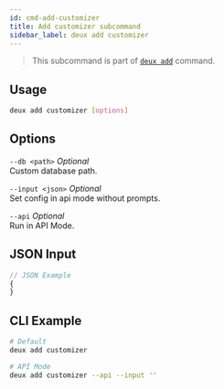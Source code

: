 ```yaml
---
id: cmd-add-customizer
title: Add customizer subcommand
sidebar_label: deux add customizer
---
```



> This subcommand is part of [`deux add`](cmd-add.html) command.

## Usage
```bash
deux add customizer [options]
```

## Options
`--db <path>` *Optional*  
Custom database path.

`--input <json>` *Optional*  
Set config in api mode without prompts.

`--api` *Optional*  
Run in API Mode.

## JSON Input
```javascript 
// JSON Example
{
}
```

## CLI Example
```bash
# Default
deux add customizer

# API Mode
deux add customizer --api --input ''
```
